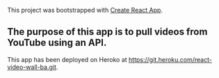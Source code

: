 This project was bootstrapped with [Create React App](https://github.com/facebookincubator/create-react-app).

## The purpose of this app is to pull videos from YouTube using an API.

This app has been deployed on Heroko at https://git.heroku.com/react-video-wall-ba.git.
